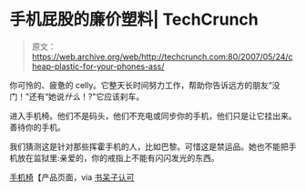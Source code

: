 # 手机屁股的廉价塑料| TechCrunch

> 原文：<https://web.archive.org/web/http://techcrunch.com:80/2007/05/24/cheap-plastic-for-your-phones-ass/>

你可怜的、疲惫的 celly。它整天长时间努力工作，帮助你告诉远方的朋友“没门！”还有“她说*什么*！?"它应该刹车。

进入手机椅。他们不是码头，他们不充电或同步你的手机，他们只是让它挂出来。善待你的手机。

我们猜测这是针对那些挥霍手机的人，比如巴黎。可惜这是禁运品。她也不能把手机放在监狱里:亲爱的，你的戒指上不能有闪闪发光的东西。

[手机椅](https://web.archive.org/web/20160421202726/http://www.officeplayground.com/chair1.html)【产品页面，via [书呆子认可](https://web.archive.org/web/20160421202726/http://nerdapproved.com/cellphones/cell-phone-chairs/)